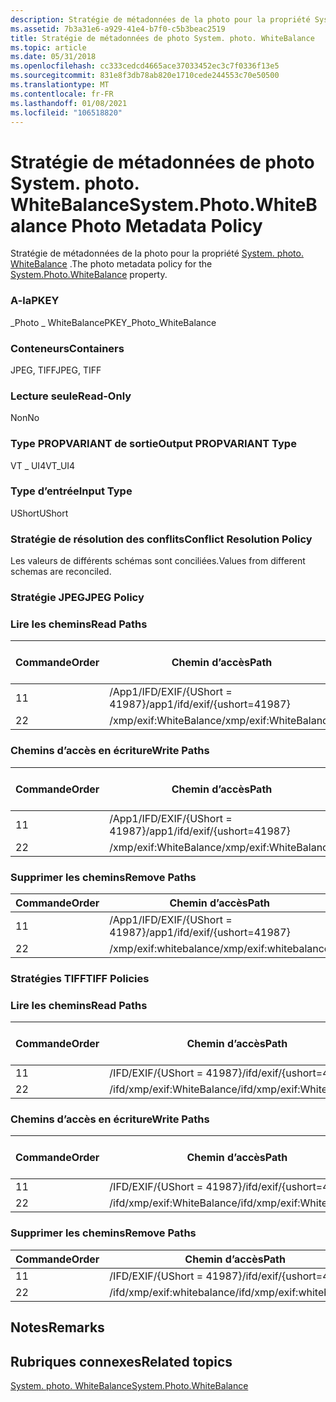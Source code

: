 ```yaml
---
description: Stratégie de métadonnées de la photo pour la propriété System. photo. WhiteBalance.
ms.assetid: 7b3a31e6-a929-41e4-b7f0-c5b3beac2519
title: Stratégie de métadonnées de photo System. photo. WhiteBalance
ms.topic: article
ms.date: 05/31/2018
ms.openlocfilehash: cc333cedcd4665ace37033452ec3c7f0336f13e5
ms.sourcegitcommit: 831e8f3db78ab820e1710cede244553c70e50500
ms.translationtype: MT
ms.contentlocale: fr-FR
ms.lasthandoff: 01/08/2021
ms.locfileid: "106518820"
---
```

# <a name="systemphotowhitebalance-photo-metadata-policy"></a><span data-ttu-id="bc222-103">Stratégie de métadonnées de photo System. photo. WhiteBalance</span><span class="sxs-lookup"><span data-stu-id="bc222-103">System.Photo.WhiteBalance Photo Metadata Policy</span></span>

<span data-ttu-id="bc222-104">Stratégie de métadonnées de la photo pour la propriété [System. photo. WhiteBalance](../properties/props-system-photo-whitebalance.md) .</span><span class="sxs-lookup"><span data-stu-id="bc222-104">The photo metadata policy for the [System.Photo.WhiteBalance](../properties/props-system-photo-whitebalance.md) property.</span></span>

### <a name="pkey"></a><span data-ttu-id="bc222-105">A-la</span><span class="sxs-lookup"><span data-stu-id="bc222-105">PKEY</span></span>

<span data-ttu-id="bc222-106">\_Photo \_ WhiteBalance</span><span class="sxs-lookup"><span data-stu-id="bc222-106">PKEY\_Photo\_WhiteBalance</span></span>

### <a name="containers"></a><span data-ttu-id="bc222-107">Conteneurs</span><span class="sxs-lookup"><span data-stu-id="bc222-107">Containers</span></span>

<span data-ttu-id="bc222-108">JPEG, TIFF</span><span class="sxs-lookup"><span data-stu-id="bc222-108">JPEG, TIFF</span></span>

### <a name="read-only"></a><span data-ttu-id="bc222-109">Lecture seule</span><span class="sxs-lookup"><span data-stu-id="bc222-109">Read-Only</span></span>

<span data-ttu-id="bc222-110">Non</span><span class="sxs-lookup"><span data-stu-id="bc222-110">No</span></span>

### <a name="output-propvariant-type"></a><span data-ttu-id="bc222-111">Type PROPVARIANT de sortie</span><span class="sxs-lookup"><span data-stu-id="bc222-111">Output PROPVARIANT Type</span></span>

<span data-ttu-id="bc222-112">VT \_ UI4</span><span class="sxs-lookup"><span data-stu-id="bc222-112">VT\_UI4</span></span>

### <a name="input-type"></a><span data-ttu-id="bc222-113">Type d’entrée</span><span class="sxs-lookup"><span data-stu-id="bc222-113">Input Type</span></span>

<span data-ttu-id="bc222-114">UShort</span><span class="sxs-lookup"><span data-stu-id="bc222-114">UShort</span></span>

### <a name="conflict-resolution-policy"></a><span data-ttu-id="bc222-115">Stratégie de résolution des conflits</span><span class="sxs-lookup"><span data-stu-id="bc222-115">Conflict Resolution Policy</span></span>

<span data-ttu-id="bc222-116">Les valeurs de différents schémas sont conciliées.</span><span class="sxs-lookup"><span data-stu-id="bc222-116">Values from different schemas are reconciled.</span></span>

### <a name="jpeg-policy"></a><span data-ttu-id="bc222-117">Stratégie JPEG</span><span class="sxs-lookup"><span data-stu-id="bc222-117">JPEG Policy</span></span>

### <a name="read-paths"></a><span data-ttu-id="bc222-118">Lire les chemins</span><span class="sxs-lookup"><span data-stu-id="bc222-118">Read Paths</span></span>



| <span data-ttu-id="bc222-119">Commande</span><span class="sxs-lookup"><span data-stu-id="bc222-119">Order</span></span> | <span data-ttu-id="bc222-120">Chemin d’accès</span><span class="sxs-lookup"><span data-stu-id="bc222-120">Path</span></span>                          | <span data-ttu-id="bc222-121">Format de disque</span><span class="sxs-lookup"><span data-stu-id="bc222-121">Disk Format</span></span> |
|-------|-------------------------------|-------------|
| <span data-ttu-id="bc222-122">1</span><span class="sxs-lookup"><span data-stu-id="bc222-122">1</span></span>     | <span data-ttu-id="bc222-123">/App1/IFD/EXIF/{UShort = 41987}</span><span class="sxs-lookup"><span data-stu-id="bc222-123">/app1/ifd/exif/{ushort=41987}</span></span> | <span data-ttu-id="bc222-124">ushort</span><span class="sxs-lookup"><span data-stu-id="bc222-124">ushort</span></span>      |
| <span data-ttu-id="bc222-125">2</span><span class="sxs-lookup"><span data-stu-id="bc222-125">2</span></span>     | <span data-ttu-id="bc222-126">/xmp/exif:WhiteBalance</span><span class="sxs-lookup"><span data-stu-id="bc222-126">/xmp/exif:WhiteBalance</span></span>        | <span data-ttu-id="bc222-127">unicode</span><span class="sxs-lookup"><span data-stu-id="bc222-127">unicode</span></span>     |



 

### <a name="write-paths"></a><span data-ttu-id="bc222-128">Chemins d’accès en écriture</span><span class="sxs-lookup"><span data-stu-id="bc222-128">Write Paths</span></span>



| <span data-ttu-id="bc222-129">Commande</span><span class="sxs-lookup"><span data-stu-id="bc222-129">Order</span></span> | <span data-ttu-id="bc222-130">Chemin d’accès</span><span class="sxs-lookup"><span data-stu-id="bc222-130">Path</span></span>                          | <span data-ttu-id="bc222-131">Format de disque</span><span class="sxs-lookup"><span data-stu-id="bc222-131">Disk Format</span></span> |
|-------|-------------------------------|-------------|
| <span data-ttu-id="bc222-132">1</span><span class="sxs-lookup"><span data-stu-id="bc222-132">1</span></span>     | <span data-ttu-id="bc222-133">/App1/IFD/EXIF/{UShort = 41987}</span><span class="sxs-lookup"><span data-stu-id="bc222-133">/app1/ifd/exif/{ushort=41987}</span></span> | <span data-ttu-id="bc222-134">ushort</span><span class="sxs-lookup"><span data-stu-id="bc222-134">ushort</span></span>      |
| <span data-ttu-id="bc222-135">2</span><span class="sxs-lookup"><span data-stu-id="bc222-135">2</span></span>     | <span data-ttu-id="bc222-136">/xmp/exif:WhiteBalance</span><span class="sxs-lookup"><span data-stu-id="bc222-136">/xmp/exif:WhiteBalance</span></span>        | <span data-ttu-id="bc222-137">unicode</span><span class="sxs-lookup"><span data-stu-id="bc222-137">unicode</span></span>     |



 

### <a name="remove-paths"></a><span data-ttu-id="bc222-138">Supprimer les chemins</span><span class="sxs-lookup"><span data-stu-id="bc222-138">Remove Paths</span></span>



| <span data-ttu-id="bc222-139">Commande</span><span class="sxs-lookup"><span data-stu-id="bc222-139">Order</span></span> | <span data-ttu-id="bc222-140">Chemin d’accès</span><span class="sxs-lookup"><span data-stu-id="bc222-140">Path</span></span>                          |
|-------|-------------------------------|
| <span data-ttu-id="bc222-141">1</span><span class="sxs-lookup"><span data-stu-id="bc222-141">1</span></span>     | <span data-ttu-id="bc222-142">/App1/IFD/EXIF/{UShort = 41987}</span><span class="sxs-lookup"><span data-stu-id="bc222-142">/app1/ifd/exif/{ushort=41987}</span></span> |
| <span data-ttu-id="bc222-143">2</span><span class="sxs-lookup"><span data-stu-id="bc222-143">2</span></span>     | <span data-ttu-id="bc222-144">/xmp/exif:whitebalance</span><span class="sxs-lookup"><span data-stu-id="bc222-144">/xmp/exif:whitebalance</span></span>        |



 

### <a name="tiff-policies"></a><span data-ttu-id="bc222-145">Stratégies TIFF</span><span class="sxs-lookup"><span data-stu-id="bc222-145">TIFF Policies</span></span>

### <a name="read-paths"></a><span data-ttu-id="bc222-146">Lire les chemins</span><span class="sxs-lookup"><span data-stu-id="bc222-146">Read Paths</span></span>



| <span data-ttu-id="bc222-147">Commande</span><span class="sxs-lookup"><span data-stu-id="bc222-147">Order</span></span> | <span data-ttu-id="bc222-148">Chemin d’accès</span><span class="sxs-lookup"><span data-stu-id="bc222-148">Path</span></span>                       | <span data-ttu-id="bc222-149">Format de disque</span><span class="sxs-lookup"><span data-stu-id="bc222-149">Disk Format</span></span> |
|-------|----------------------------|-------------|
| <span data-ttu-id="bc222-150">1</span><span class="sxs-lookup"><span data-stu-id="bc222-150">1</span></span>     | <span data-ttu-id="bc222-151">/IFD/EXIF/{UShort = 41987}</span><span class="sxs-lookup"><span data-stu-id="bc222-151">/ifd/exif/{ushort=41987}</span></span>   | <span data-ttu-id="bc222-152">ushort</span><span class="sxs-lookup"><span data-stu-id="bc222-152">ushort</span></span>      |
| <span data-ttu-id="bc222-153">2</span><span class="sxs-lookup"><span data-stu-id="bc222-153">2</span></span>     | <span data-ttu-id="bc222-154">/ifd/xmp/exif:WhiteBalance</span><span class="sxs-lookup"><span data-stu-id="bc222-154">/ifd/xmp/exif:WhiteBalance</span></span> | <span data-ttu-id="bc222-155">unicode</span><span class="sxs-lookup"><span data-stu-id="bc222-155">unicode</span></span>     |



 

### <a name="write-paths"></a><span data-ttu-id="bc222-156">Chemins d’accès en écriture</span><span class="sxs-lookup"><span data-stu-id="bc222-156">Write Paths</span></span>



| <span data-ttu-id="bc222-157">Commande</span><span class="sxs-lookup"><span data-stu-id="bc222-157">Order</span></span> | <span data-ttu-id="bc222-158">Chemin d’accès</span><span class="sxs-lookup"><span data-stu-id="bc222-158">Path</span></span>                       | <span data-ttu-id="bc222-159">Format de disque</span><span class="sxs-lookup"><span data-stu-id="bc222-159">Disk Format</span></span> |
|-------|----------------------------|-------------|
| <span data-ttu-id="bc222-160">1</span><span class="sxs-lookup"><span data-stu-id="bc222-160">1</span></span>     | <span data-ttu-id="bc222-161">/IFD/EXIF/{UShort = 41987}</span><span class="sxs-lookup"><span data-stu-id="bc222-161">/ifd/exif/{ushort=41987}</span></span>   | <span data-ttu-id="bc222-162">ushort</span><span class="sxs-lookup"><span data-stu-id="bc222-162">ushort</span></span>      |
| <span data-ttu-id="bc222-163">2</span><span class="sxs-lookup"><span data-stu-id="bc222-163">2</span></span>     | <span data-ttu-id="bc222-164">/ifd/xmp/exif:WhiteBalance</span><span class="sxs-lookup"><span data-stu-id="bc222-164">/ifd/xmp/exif:WhiteBalance</span></span> | <span data-ttu-id="bc222-165">unicode</span><span class="sxs-lookup"><span data-stu-id="bc222-165">unicode</span></span>     |



 

### <a name="remove-paths"></a><span data-ttu-id="bc222-166">Supprimer les chemins</span><span class="sxs-lookup"><span data-stu-id="bc222-166">Remove Paths</span></span>



| <span data-ttu-id="bc222-167">Commande</span><span class="sxs-lookup"><span data-stu-id="bc222-167">Order</span></span> | <span data-ttu-id="bc222-168">Chemin d’accès</span><span class="sxs-lookup"><span data-stu-id="bc222-168">Path</span></span>                       |
|-------|----------------------------|
| <span data-ttu-id="bc222-169">1</span><span class="sxs-lookup"><span data-stu-id="bc222-169">1</span></span>     | <span data-ttu-id="bc222-170">/IFD/EXIF/{UShort = 41987}</span><span class="sxs-lookup"><span data-stu-id="bc222-170">/ifd/exif/{ushort=41987}</span></span>   |
| <span data-ttu-id="bc222-171">2</span><span class="sxs-lookup"><span data-stu-id="bc222-171">2</span></span>     | <span data-ttu-id="bc222-172">/ifd/xmp/exif:whitebalance</span><span class="sxs-lookup"><span data-stu-id="bc222-172">/ifd/xmp/exif:whitebalance</span></span> |



 

## <a name="remarks"></a><span data-ttu-id="bc222-173">Notes</span><span class="sxs-lookup"><span data-stu-id="bc222-173">Remarks</span></span>

## <a name="related-topics"></a><span data-ttu-id="bc222-174">Rubriques connexes</span><span class="sxs-lookup"><span data-stu-id="bc222-174">Related topics</span></span>

<dl> <dt>

[<span data-ttu-id="bc222-175">System. photo. WhiteBalance</span><span class="sxs-lookup"><span data-stu-id="bc222-175">System.Photo.WhiteBalance</span></span>](../properties/props-system-photo-whitebalance.md)
</dt> </dl>

 

 

